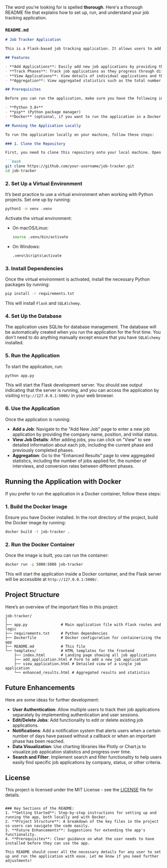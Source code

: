The word you're looking for is spelled **thorough**. Here's a thorough README file that explains how to set up, run, and understand your job tracking application.

### `README.md`

```md
# Job Tracker Application

This is a Flask-based job tracking application. It allows users to add job applications, track their progress through different phases, view details of individual applications, and get aggregated statistics about their job search process.

## Features

- **Add Applications**: Easily add new job applications by providing the company name, position, and status.
- **Track Phases**: Track job applications as they progress through different phases like `applied_for`, `called_back`, `first_interview`, `second_interview`, `test`, and `hired`.
- **View Applications**: View details of individual applications and their current phase.
- **Aggregation**: View aggregated statistics such as the total number of jobs applied for, interviews attended, and conversion rates.

## Prerequisites

Before you can run the application, make sure you have the following installed on your machine:

- **Python 3.8+**
- **pip** (Python package manager)
- **Docker** (optional, if you want to run the application in a Docker container)

## Running the Application Locally

To run the application locally on your machine, follow these steps:

### 1. Clone the Repository

First, you need to clone this repository onto your local machine. Open your terminal or command prompt and run:

```bash
git clone https://github.com/your-username/job-tracker.git
cd job-tracker
```

### 2. Set Up a Virtual Environment

It’s best practice to use a virtual environment when working with Python projects. Set one up by running:

```bash
python3 -m venv .venv
```

Activate the virtual environment:

- On macOS/Linux:

  ```bash
  source .venv/bin/activate
  ```

- On Windows:

  ```bash
  .venv\Scripts\activate
  ```

### 3. Install Dependencies

Once the virtual environment is activated, install the necessary Python packages by running:

```bash
pip install -r requirements.txt
```

This will install `Flask` and `SQLAlchemy`.

### 4. Set Up the Database

The application uses SQLite for database management. The database will be automatically created when you run the application for the first time. You don't need to do anything manually except ensure that you have `SQLAlchemy` installed.

### 5. Run the Application

To start the application, run:

```bash
python app.py
```

This will start the Flask development server. You should see output indicating that the server is running, and you can access the application by visiting `http://127.0.0.1:5000/` in your web browser.

### 6. Use the Application

Once the application is running:

- **Add a Job**: Navigate to the "Add New Job" page to enter a new job application by providing the company name, position, and initial status.
- **View Job Details**: After adding jobs, you can click on "View" to see detailed information about each job, including the current phase and previously completed phases.
- **Aggregation**: Go to the "Enhanced Results" page to view aggregated statistics, including the number of jobs applied for, the number of interviews, and conversion rates between different phases.

## Running the Application with Docker

If you prefer to run the application in a Docker container, follow these steps:

### 1. Build the Docker Image

Ensure you have Docker installed. In the root directory of the project, build the Docker image by running:

```bash
docker build -t job-tracker .
```

### 2. Run the Docker Container

Once the image is built, you can run the container:

```bash
docker run -p 5000:5000 job-tracker
```

This will start the application inside a Docker container, and the Flask server will be accessible at `http://127.0.0.1:5000/`.

## Project Structure

Here’s an overview of the important files in this project:

```
job-tracker/
│
├── app.py               # Main application file with Flask routes and logic
├── requirements.txt     # Python dependencies
├── Dockerfile           # Docker configuration for containerizing the app
├── README.md            # This file
└── templates/           # HTML templates for the frontend
    ├── index.html       # Landing page showing all job applications
    ├── add_application.html # Form to add a new job application
    ├── view_application.html # Detailed view of a single job application
    └── enhanced_results.html # Aggregated results and statistics
```

## Future Enhancements

Here are some ideas for further development:

- **User Authentication**: Allow multiple users to track their job applications separately by implementing authentication and user sessions.
- **Edit/Delete Jobs**: Add functionality to edit or delete existing job applications.
- **Notifications**: Add a notification system that alerts users when a certain number of days have passed without a callback or when an important phase has been reached.
- **Data Visualization**: Use charting libraries like Plotly or Chart.js to visualize job application statistics and progress over time.
- **Search and Filter**: Implement search and filter functionality to help users easily find specific job applications by company, status, or other criteria.

## License

This project is licensed under the MIT License - see the [LICENSE](LICENSE) file for details.
```

### Key Sections of the README:
1. **Getting Started**: Step-by-step instructions for setting up and running the app, both locally and with Docker.
2. **Project Structure**: A breakdown of the key files in the project so users can navigate the code easily.
3. **Future Enhancements**: Suggestions for extending the app's functionality.
4. **Prerequisites**: Clear guidance on what the user needs to have installed before they can use the app.

This README should cover all the necessary details for any user to set up and run the application with ease. Let me know if you need further adjustments!

